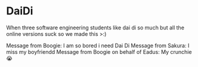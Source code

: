 # DaiDi
When three software engineering students like dai di so much but all the online versions suck so we made this >:)

Message from Boogie: I am so bored i need Dai Di
Message from Sakura: I miss my boyfriendd
Message from Boogie on behalf of Eadus: My crunchie 😭
